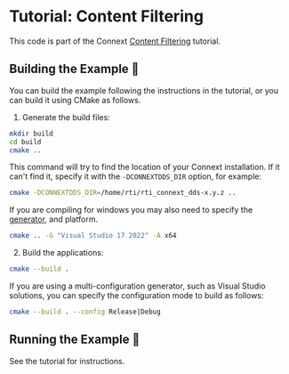 # Tutorial: Content Filtering

This code is part of the Connext [Content Filtering](https://community.rti.com/static/documentation/developers/learn/content-filtering.html) tutorial.

## Building the Example :wrench:

You can build the example following the instructions in the tutorial, or you can
build it using CMake as follows.

1.  Generate the build files:

```sh
mkdir build
cd build
cmake ..
```

This command will try to find the location of your Connext installation. If it
can't find it, specify it with the ``-DCONNEXTDDS_DIR`` option, for example:

```sh
cmake -DCONNEXTDDS_DIR=/home/rti/rti_connext_dds-x.y.z ..
```

If you are compiling for windows you may also need to specify the
[generator](https://cmake.org/cmake/help/latest/manual/cmake-generators.7.html),
and platform.

```sh
cmake .. -G "Visual Studio 17 2022" -A x64
```

2.  Build the applications:

```sh
cmake --build .
```

If you are using a multi-configuration generator, such as Visual Studio
solutions, you can specify the configuration mode to build as follows:

```sh
cmake --build . --config Release|Debug
```

## Running the Example :rocket:

See the tutorial for instructions.
